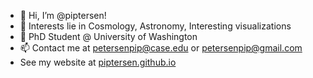 - 👋 Hi, I’m @piptersen!
- 👀 Interests lie in Cosmology, Astronomy, Interesting visualizations
- 🌱 PhD Student @ University of Washington
- 📫 Contact me at petersenpip@case.edu or petersenpip@gmail.com
- See my website at [piptersen.github.io](https://piptersen.github.io)

<!---
piptersen/piptersen is a ✨ special ✨ repository because its `README.md` (this file) appears on your GitHub profile.
You can click the Preview link to take a look at your changes.
--->
